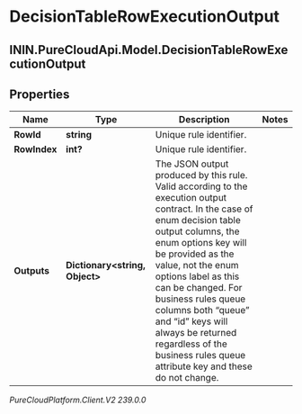 # DecisionTableRowExecutionOutput

## ININ.PureCloudApi.Model.DecisionTableRowExecutionOutput

## Properties

|Name | Type | Description | Notes|
|------------ | ------------- | ------------- | -------------|
| **RowId** | **string** | Unique rule identifier. | |
| **RowIndex** | **int?** | Unique rule identifier. | |
| **Outputs** | **Dictionary&lt;string, Object&gt;** | The JSON output produced by this rule. Valid according to the execution output contract. In the case of enum decision table output columns, the enum options key will be provided as the value, not the enum options label as this can be changed. For business rules queue columns both “queue” and “id” keys will always be returned  regardless of the business rules queue attribute key and these do not change. | |



_PureCloudPlatform.Client.V2 239.0.0_
